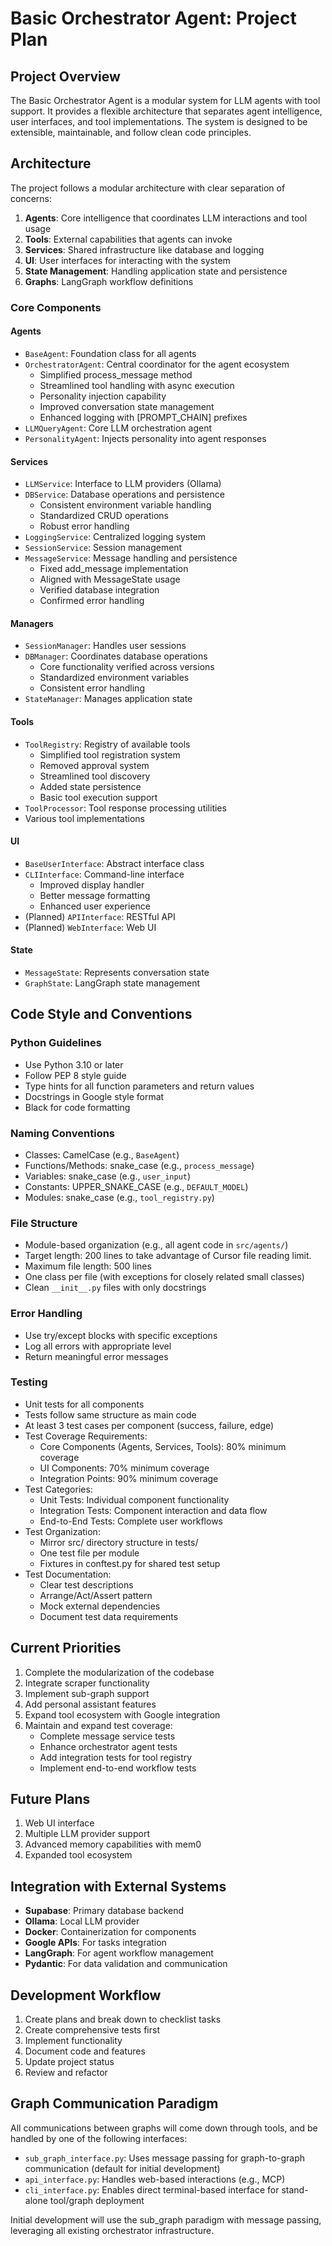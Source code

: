 # Basic Orchestrator Agent: Project Plan

## Project Overview

The Basic Orchestrator Agent is a modular system for LLM agents with tool support. It provides a flexible architecture that separates agent intelligence, user interfaces, and tool implementations. The system is designed to be extensible, maintainable, and follow clean code principles.

## Architecture

The project follows a modular architecture with clear separation of concerns:

1. **Agents**: Core intelligence that coordinates LLM interactions and tool usage
2. **Tools**: External capabilities that agents can invoke
3. **Services**: Shared infrastructure like database and logging
4. **UI**: User interfaces for interacting with the system
5. **State Management**: Handling application state and persistence
6. **Graphs**: LangGraph workflow definitions

### Core Components

#### Agents
- `BaseAgent`: Foundation class for all agents
- `OrchestratorAgent`: Central coordinator for the agent ecosystem
  - Simplified process_message method
  - Streamlined tool handling with async execution
  - Personality injection capability
  - Improved conversation state management
  - Enhanced logging with [PROMPT_CHAIN] prefixes
- `LLMQueryAgent`: Core LLM orchestration agent
- `PersonalityAgent`: Injects personality into agent responses

#### Services
- `LLMService`: Interface to LLM providers (Ollama)
- `DBService`: Database operations and persistence
  - Consistent environment variable handling
  - Standardized CRUD operations
  - Robust error handling
- `LoggingService`: Centralized logging system
- `SessionService`: Session management
- `MessageService`: Message handling and persistence
  - Fixed add_message implementation
  - Aligned with MessageState usage
  - Verified database integration
  - Confirmed error handling

#### Managers
- `SessionManager`: Handles user sessions
- `DBManager`: Coordinates database operations
  - Core functionality verified across versions
  - Standardized environment variables
  - Consistent error handling
- `StateManager`: Manages application state

#### Tools
- `ToolRegistry`: Registry of available tools
  - Simplified tool registration system
  - Removed approval system
  - Streamlined tool discovery
  - Added state persistence
  - Basic tool execution support
- `ToolProcessor`: Tool response processing utilities
- Various tool implementations

#### UI
- `BaseUserInterface`: Abstract interface class
- `CLIInterface`: Command-line interface
  - Improved display handler
  - Better message formatting
  - Enhanced user experience
- (Planned) `APIInterface`: RESTful API
- (Planned) `WebInterface`: Web UI

#### State
- `MessageState`: Represents conversation state
- `GraphState`: LangGraph state management

## Code Style and Conventions

### Python Guidelines
- Use Python 3.10 or later
- Follow PEP 8 style guide
- Type hints for all function parameters and return values
- Docstrings in Google style format
- Black for code formatting

### Naming Conventions
- Classes: CamelCase (e.g., `BaseAgent`)
- Functions/Methods: snake_case (e.g., `process_message`)
- Variables: snake_case (e.g., `user_input`)
- Constants: UPPER_SNAKE_CASE (e.g., `DEFAULT_MODEL`)
- Modules: snake_case (e.g., `tool_registry.py`)

### File Structure
- Module-based organization (e.g., all agent code in `src/agents/`)
- Target length: 200 lines to take advantage of Cursor file reading limit.  
- Maximum file length: 500 lines
- One class per file (with exceptions for closely related small classes)
- Clean `__init__.py` files with only docstrings

### Error Handling
- Use try/except blocks with specific exceptions
- Log all errors with appropriate level
- Return meaningful error messages

### Testing
- Unit tests for all components
- Tests follow same structure as main code
- At least 3 test cases per component (success, failure, edge)
- Test Coverage Requirements:
  - Core Components (Agents, Services, Tools): 80% minimum coverage
  - UI Components: 70% minimum coverage
  - Integration Points: 90% minimum coverage
- Test Categories:
  - Unit Tests: Individual component functionality
  - Integration Tests: Component interaction and data flow
  - End-to-End Tests: Complete user workflows
- Test Organization:
  - Mirror src/ directory structure in tests/
  - One test file per module
  - Fixtures in conftest.py for shared test setup
- Test Documentation:
  - Clear test descriptions
  - Arrange/Act/Assert pattern
  - Mock external dependencies
  - Document test data requirements

## Current Priorities

1. Complete the modularization of the codebase
2. Integrate scraper functionality
3. Implement sub-graph support
4. Add personal assistant features
5. Expand tool ecosystem with Google integration
6. Maintain and expand test coverage:
   - Complete message service tests
   - Enhance orchestrator agent tests
   - Add integration tests for tool registry
   - Implement end-to-end workflow tests

## Future Plans

1. Web UI interface
2. Multiple LLM provider support
3. Advanced memory capabilities with mem0
4. Expanded tool ecosystem

## Integration with External Systems

- **Supabase**: Primary database backend
- **Ollama**: Local LLM provider
- **Docker**: Containerization for components
- **Google APIs**: For tasks integration
- **LangGraph**: For agent workflow management
- **Pydantic**: For data validation and communication

## Development Workflow

1. Create plans and break down to checklist tasks
2. Create comprehensive tests first
3. Implement functionality
4. Document code and features
5. Update project status
6. Review and refactor 

## Graph Communication Paradigm

All communications between graphs will come down through tools, and be handled by one of the following interfaces:
- `sub_graph_interface.py`: Uses message passing for graph-to-graph communication (default for initial development)
- `api_interface.py`: Handles web-based interactions (e.g., MCP)
- `cli_interface.py`: Enables direct terminal-based interface for stand-alone tool/graph deployment

Initial development will use the sub_graph paradigm with message passing, leveraging all existing orchestrator infrastructure. 